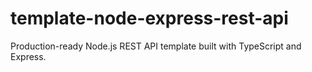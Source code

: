 # template-node-express-rest-api
Production-ready Node.js REST API template built with TypeScript and Express.
